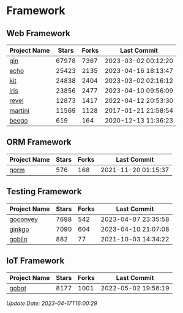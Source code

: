 # Framework

## Web Framework
| Project Name | Stars | Forks | Last Commit |
| ------------ | ----- | ----- | ----------- |
| [gin](https://github.com/gin-gonic/gin) | 67978 | 7367 | 2023-03-02 00:12:20 |
| [echo](https://github.com/labstack/echo) | 25423 | 2135 | 2023-04-16 18:13:47 |
| [kit](https://github.com/go-kit/kit) | 24838 | 2404 | 2023-03-02 02:16:12 |
| [iris](https://github.com/kataras/iris) | 23856 | 2477 | 2023-04-10 09:56:09 |
| [revel](https://github.com/revel/revel) | 12873 | 1417 | 2022-04-12 20:53:30 |
| [martini](https://github.com/go-martini/martini) | 11569 | 1128 | 2017-01-21 21:58:54 |
| [beego](https://github.com/astaxie/beego) | 619 | 164 | 2020-12-13 11:36:23 |

## ORM Framework
| Project Name | Stars | Forks | Last Commit |
| ------------ | ----- | ----- | ----------- |
| [gorm](https://github.com/jinzhu/gorm) | 576 | 168 | 2021-11-20 01:15:37 |

## Testing Framework
| Project Name | Stars | Forks | Last Commit |
| ------------ | ----- | ----- | ----------- |
| [goconvey](https://github.com/smartystreets/goconvey) | 7698 | 542 | 2023-04-07 23:35:58 |
| [ginkgo](https://github.com/onsi/ginkgo) | 7090 | 604 | 2023-04-10 21:07:08 |
| [goblin](https://github.com/franela/goblin) | 882 | 77 | 2021-10-03 14:34:22 |

## IoT Framework
| Project Name | Stars | Forks | Last Commit |
| ------------ | ----- | ----- | ----------- |
| [gobot](https://github.com/hybridgroup/gobot) | 8177 | 1001 | 2022-05-02 19:56:19 |

*Update Date: 2023-04-17T16:00:29*